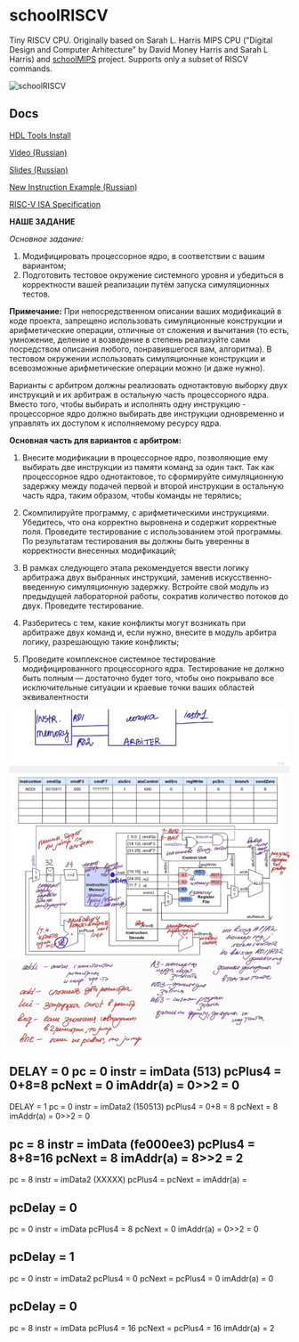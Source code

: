# schoolRISCV

Tiny RISCV CPU. Originally based on Sarah L. Harris MIPS CPU ("Digital Design and Computer Arhitecture" by David Money Harris and Sarah L Harris) and [schoolMIPS](https://github.com/MIPSfpga/schoolMIPS) project. Supports only a subset of RISCV commands.

![schoolRISCV](https://raw.githubusercontent.com/wiki/zhelnio/schoolRISCV/img/schoolRISCV.gif)

## Docs

[HDL Tools Install](install/readme.md)

[Video (Russian)](https://www.youtube.com/watch?v=w1F6aHfiuZ0&list=PL7J5ZgBGsxn6rquSuWO07kUk_YJrQnXec)

[Slides (Russian)](https://raw.githubusercontent.com/wiki/zhelnio/schoolRISCV/doc/schoolRISCV_slides_ru.pdf)

[New Instruction Example (Russian)](https://raw.githubusercontent.com/wiki/zhelnio/schoolRISCV/doc/schoolRISCV_steps_ru.pdf)

[RISC-V ISA Specification](https://raw.githubusercontent.com/wiki/zhelnio/schoolRISCV/doc/riscv-spec-20191213.pdf)


**НАШЕ ЗАДАНИЕ**

*Основное задание:*
1. Модифицировать процессорное ядро, в соответствии с вашим вариантом;
2. Подготовить тестовое окружение системного уровня и убедиться в корректности вашей реализации путём запуска симуляционных тестов.

**Примечание:**  При непосредственном описании ваших модификаций в коде проекта, запрещено использовать симуляционные конструкции и арифметические операции, отличные от сложения и вычитания (то есть, умножение, деление и возведение в степень реализуйте сами посредством описания любого, понравившегося вам, алгоритма). В тестовом окружении использовать симуляционные конструкции и всевозможные арифметические операции можно (и даже нужно).

Варианты с арбитром должны реализовать однотактовую выборку двух инструкций и их арбитраж в остальную часть процессорного ядра. Вместо того, чтобы выбирать и исполнять одну инструкцию - процессорное ядро должно выбирать две инструкции одновременно и управлять их доступом к исполняемому ресурсу ядра.

**Основная часть для вариантов с арбитром:**
1. Внесите модификации в процессорное ядро, позволяющие ему выбирать две инструкции из памяти команд за один такт. Так как процессорное ядро однотактовое, то сформируйте симуляционную задержку между подачей первой и второй инструкции в остальную часть ядра, таким образом, чтобы команды не терялись;

2. Скомпилируйте программу, с арифметическими инструкциями. Убедитесь, что она корректно выровнена и содержит корректные поля. Проведите тестирование с использованием этой программы. По результатам тестирования вы должны быть уверенны в корректности внесенных модификаций;
3. В рамках следующего этапа рекомендуется ввести логику арбитража двух выбранных инструкций, заменив искусственно-введенную симуляционную задержку. Встройте свой модуль из предыдущей лабораторной работы, сократив количество потоков до двух. Проведите тестирование.
4. Разберитесь с тем, какие конфликты могут возникать при арбитраже двух команд и, если нужно, внесите в модуль арбитра логику, разрешающую такие конфликты;
5. Проведите комплексное системное тестирование модифицированного процессорного ядра. Тестирование не должно быть полным — достаточно будет того, чтобы
оно покрывало все исключительные ситуации и краевые точки ваших областей
эквивалентности

![kek](schema.jpg)




DELAY = 0
pc = 0
instr = imData (513)
pcPlus4 = 0+8=8
pcNext = 0
imAddr(a) = 0>>2 = 0
-----------
DELAY = 1
pc = 0
instr = imData2 (150513)
pcPlus4 = 0+8 = 8
pcNext = 8
imAddr(a) = 0>>2 = 0


pc = 8
instr = imData (fe000ee3)
pcPlus4 = 8+8=16
pcNext = 8
imAddr(a) = 8>>2 = 2
-----------
pc = 8
instr = imData2 (XXXXX)
pcPlus4 = 
pcNext = 
imAddr(a) = 





pcDelay = 0
----------
pc = 0
instr = imData
pcPlus4 = 8
pcNext = 0
imAddr(a) = 0>>2 = 0


pcDelay = 1
------------
pc = 0
instr = imData2
pcPlus4 = 0
pcNext = pcPlus4 = 0
imAddr(a) = 0


pcDelay = 0
------------
pc = 8
instr = imData
pcPlus4 = 16
pcNext = pcPlus4 = 16
imAddr(a) = 2

